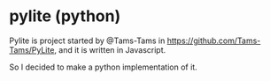 # pylite (python)

Pylite is project started by @Tams-Tams in https://github.com/Tams-Tams/PyLite, and it is written in Javascript. 

So I decided to make a python implementation of it.
